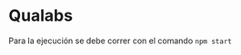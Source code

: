 # Qualabs

Para la ejecución se debe correr con el comando ```
                                                  npm start
                                                ```
